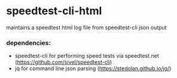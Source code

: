 # speedtest-cli-html
maintains a speedtest html log file from speedtest-cli json output

### dependencies: 
* speedtest-cli for performing speed tests via speedtest.net (https://github.com/sivel/speedtest-cli)
* jq for command line json parsing (https://stedolan.github.io/jq/)
